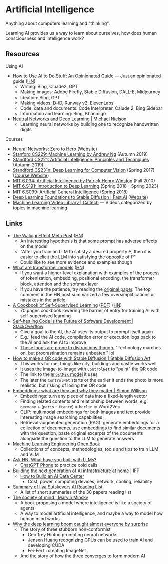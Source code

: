 # Artificial Intelligence

Anything about computers learning and "thinking".

Learning AI provides us a way to learn about ourselves, how does human
consciousness and intelligence work?

## Resources

Using AI

- [How to Use AI to Do Stuff: An Opinionated Guide](https://www.oneusefulthing.org/p/how-to-use-ai-to-do-stuff-an-opinionated)
  — Just an opinionated guide
  ([HN](https://news.ycombinator.com/item?id=36743784))
  - Writing: Bing, Cluade2, GPT
  - Making images: Adobe Firefly, Stable Diffusion, DALL-E, Midjourney
  - Ideation: Bing, GPT
  - Making videos: D-iD, Runway v2, ElevenLabs
  - Code, data and documents: Code Interpreter, Calude 2, Bing Sidebar
  - Information and learning: Bing, Khanmigo
- [Neutral Networks and Deep Learning | Michael Nielson](http://neuralnetworksanddeeplearning.com/)
  - Learning neural networks by building one to recognize handwritten digits

Courses

- [Neural Networks: Zero to Hero](https://www.youtube.com/watch?v=VMj-3S1tku0&list=PLAqhIrjkxbuWI23v9cThsA9GvCAUhRvKZ&ab_channel=AndrejKarpathy)
  ([Website](https://karpathy.ai/zero-to-hero.html))
- [Stanford CS229: Machine Learning by Andrew Ng](https://www.youtube.com/watch?v=jGwO_UgTS7I&list=PLoROMvodv4rMiGQp3WXShtMGgzqpfVfbU&index=1&ab_channel=StanfordOnline)
  (Autumn 2019)
- [Standford CS221: Artificial Intelligence: Principles and Techniques](https://www.youtube.com/watch?v=J8Eh7RqggsU&list=PLoROMvodv4rO1NB9TD4iUZ3qghGEGtqNX&ab_channel=StanfordOnline)
  (Autumn 2019)
- [Standford CS231n: Deep Learning for Computer Vision](https://www.youtube.com/watch?v=vT1JzLTH4G4&list=PL3FW7Lu3i5JvHM8ljYj-zLfQRF3EO8sYv&ab_channel=StanfordUniversitySchoolofEngineering)
  (Spring 2017) ([Course Website](http://cs231n.stanford.edu/))
- [MIT 6.034: Artificial Intelligence by Patrick Henry Winston](https://www.youtube.com/watch?v=TjZBTDzGeGg&list=PLUl4u3cNGP63gFHB6xb-kVBiQHYe_4hSi&ab_channel=MITOpenCourseWare)
  (Fall 2010)
- [MIT 6.S191: Introduction to Deep Learning](https://www.youtube.com/watch?v=QDX-1M5Nj7s&list=PLtBw6njQRU-rwp5__7C0oIVt26ZgjG9NI&index=1&ab_channel=AlexanderAmini)
  (Spring 2018 - Spring 2023)
- [MIT 6.S099: Artificial General Intelligence](https://www.youtube.com/watch?v=-GV_A9Js2nM&list=PL4jieTF-BpWoiVjta6VuRy5plFtDm9eRG&ab_channel=LexFridman)
  (Spring 2018)
- [Deep Learning Foundations to Stable Diffusion | Fast.AI](https://www.youtube.com/watch?v=_7rMfsA24Ls&list=PLfYUBJiXbdtRUvTUYpLdfHHp9a58nWVXP&ab_channel=JeremyHoward)
  ([Website](https://course.fast.ai/Lessons/part2.html))
- [Machine Learning Video Library | Caltech](https://work.caltech.edu/library/)
  — Videos categorized by topics in machine learning

## Links

- [The Waluigi Effect Meta Post](https://www.lesswrong.com/posts/D7PumeYTDPfBTp3i7/the-waluigi-effect-mega-post)
  ([HN](https://news.ycombinator.com/item?id=35042431))
  - An interesting hypothesis is that some prompt has adverse effects on the
    model
  - "After you train an LLM to satisfy a desired property _P_, then it is easier
    to elicit the LLM into satisfying the opposite of _P_"
  - Could like to see more evidence and examples though
- [What are transformer models](https://txt.cohere.ai/what-are-transformer-models/)
  ([HN](https://news.ycombinator.com/item?id=35576918))
  - If you want a higher-level explanation with examples of the process of
    tokenization, embedding, positional encoding, the transformer block,
    attention and the softmax layer
  - If you have the patience, try reading the
    [original paper](https://arxiv.org/abs/1706.03762). The top comment in the
    HN post summarized a few oversimplifications or mistakes in the article.
- [A Cookbook of Self-Supervised Learning](https://arxiv.org/abs/2304.12210)
  ([PDF](https://arxiv.org/pdf/2304.12210.pdf))
  ([HN](https://news.ycombinator.com/item?id=35702490))
  - 70 pages cookbook lowering the barrier of entry for training AI with
    self-supervised learning
- [Self-healing Code is the Future of Software Development | StackOverflow](https://stackoverflow.blog/2023/06/07/self-healing-code-is-the-future-of-software-development/)
  - Give a goal to the AI, the AI uses its output to prompt itself again
  - E.g.: feed the AI code, compilation error or execution logs back to the AI
    and ask the AI to improve
  - [These loops are prone to distractions though.](https://twitter.com/emollick/status/1645609531240587265)
    "Technology marches on, but procrastination remains unbeaten." lol
- [How to make a QR code with Stable Diffusion | Stable Diffusion Art](https://stable-diffusion-art.com/qr-code/)
  - This works for me, things like city, buildings and castle works well
  - It uses the image-to-image with `ControlNet` to "paint" the QR code
  - The link to the
    [`GhostMix` model](https://civitai.com/api/download/models/76907) it uses
  - The later the `ControlNet` starts or the earlier it ends the photo is more
    realistic, but risking of losing the QR code
- [Embeddings: what are they and why they matter | Simon Willison](https://simonwillison.net/2023/Oct/23/embeddings/)
  - Embeddings: turn any piece of data into a fixed-length vector
  - Finding related contents and relationship between words, e.g. `germany` +
    (`paris` - `france`) = `berlin` in Word2Vec
  - CLIP: multimodal embeddings for both images and text provide interesting
    image searching capabilities
  - Retrieval-augmented generation (RAG): generate embeddings for a collection
    of documents, use embeddings to find similar documents with the question,
    paste original excerpts of the documents alongside the question to the LLM
    to generate answers
- [Machine Learning Engineering Open Book](https://github.com/stas00/ml-engineering)
  - Collections of concepts, methodologies, tools and tips to train LLM and VLM
- [Ask HN: What have you built with LLMs?](https://news.ycombinator.com/item?id=39263664)
  - [ChatGPT Phone](https://github.com/kevingduck/ChatGPT-phone/) to practice
    cold calls
- [Building the next generation of AI infrastructure at home | IFP](https://ifp.org/compute-in-america-building-the-next-generation-of-ai-infrastructure-at-home/)
  - [How to Build an AI Data Center](https://ifp.org/compute-in-america-building-the-next-generation-of-ai-infrastructure-at-home/)
    - Cost, power, computing devices, network, cooling, reliability
- [Summary of Ilya Sutskevers AI Reading List](https://tensorlabbet.com/2024/09/24/ai-reading-list/)
  - A list of short summaries of the 30 papers reading list
- [The society of mind | Marvin Minsky](http://aurellem.org/society-of-mind/)
  - A book proposing a model where intelligence is like a society of agents
  - A way to model artificial intelligence, and maybe a way to model how human
    mind works
- [Why the deep learning boom caught almost everyone by surprise](https://www.understandingai.org/p/why-the-deep-learning-boom-caught)
  - The story of three stubborn non-conformist
    - Geoffrey Hinton promoting neural networks
    - Jensen Huang recognizing GPUs can be used to train AI and developing CUDA
    - Fei-Fei Li creating ImageNet
  - And the story of how the three converges to form modern AI

